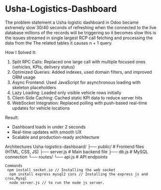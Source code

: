 # Usha-Logistics-Dashboard
The problem statement a Usha logistic dashboard in Odoo became extremely slow 30/40 seconds of refreshing when the connected to the live database millions of the records will be triggering so it becomes slow this is the issues streamed in single largest RCP call fetching and processing the data from the The related tables it causes n + 1 query.

How I Solved It:  
1. Split RPC Calls: Replaced one large call with multiple focused ones (vehicles, KPIs, delivery status)
2. Optimized Queries: Added indexes, used domain filters, and improved ORM usage
3. Async Frontend: Used JavaScript for asynchronous loading with skeleton placeholders
4. Lazy Loading: Loaded only visible vehicle rows initially
5. Client-Side Caching: Cached static KPI data to reduce server hits
6. WebSocket Integration: Replaced polling with push-based real-time updates for vehicle locations

Result:  
* Dashboard loads in under 2 seconds
* Real-time updates with smooth UX
* Scalable and production-ready architecture

Architectures
Usha-logistics-dashboard/
├── public/             # Frontend files (HTML, CSS, JS)
├── server.js           # Main backend file
├── db.js               # MySQL connection
└── routes/
    └── api.js          # API endpoints

    Commands 
     npm install socket.io // Installing the web socket
      npm install express mysql2 cors // Installing the express js and cros,Mysql
      node server.js // to run the node js server.
